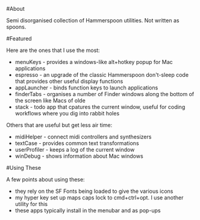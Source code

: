 #About

Semi disorganised collection of Hammerspoon utilities.  Not written as spoons.

#Featured

Here are the ones that I use the most:

* menuKeys - provides a windows-like alt+hotkey popup for Mac applications
* espresso - an upgrade of the classic Hammerspoon don't-sleep code that provides other useful display functions
* appLauncher - binds function keys to launch applications
* finderTabs - organises a number of Finder windows along the bottom of the screen like Macs of olde
* stack - todo app that cpatures the current window, useful for coding workflows where you dig into rabbit holes

Others that are useful but get less air time:

* midiHelper - connect midi controllers and synthesizers
* textCase - provides common text transformations
* userProfiler - keeps a log of the current window
* winDebug - shows information about Mac windows

#Using These

A few points about using these:
* they rely on the SF Fonts being loaded to give the various icons
* my hyper key set up maps caps lock to cmd+ctrl+opt.  I use another utility for this
* these apps typically install in the menubar and as pop-ups 
  
